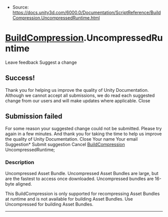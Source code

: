 * Source: https://docs.unity3d.com/6000.0/Documentation/ScriptReference/BuildCompression.UncompressedRuntime.html

#  [BuildCompression](https://docs.unity3d.com/6000.0/Documentation/ScriptReference/BuildCompression.html).UncompressedRuntime
Leave feedback
Suggest a change
## Success!
Thank you for helping us improve the quality of Unity Documentation. Although we cannot accept all submissions, we do read each suggested change from our users and will make updates where applicable.
Close
## Submission failed
For some reason your suggested change could not be submitted. Please <a>try again</a> in a few minutes. And thank you for taking the time to help us improve the quality of Unity Documentation.
Close
Your name Your email Suggestion* Submit suggestion
Cancel
[BuildCompression](https://docs.unity3d.com/6000.0/Documentation/ScriptReference/BuildCompression.html) UncompressedRuntime; 
### Description
Uncompressed Asset Bundle.
Uncompressed Asset Bundles are large, but are the fastest to access once downloaded. Uncompressed bundles are 16-byte aligned.  
  
This BuildCompression is only supported for recompressing Asset Bundles at runtime and is not available for building Asset Bundles. Use Uncompressed for building Asset Bundles.
* * *
